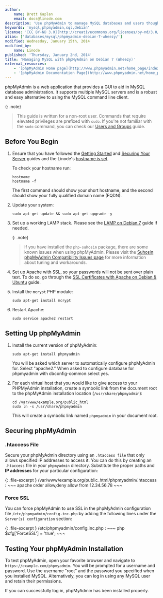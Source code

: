 ```yaml
---
author:
    name: Brett Kaplan
    email: docs@linode.com
description: 'Use phpMyAdmin to manage MySQL databases and users though a web interface.'
keywords: 'mysql,phpmyadmin,sql,debian'
license: '[CC BY-ND 3.0](http://creativecommons.org/licenses/by-nd/3.0/us/)'
alias: ['databases/mysql/phpmyadmin-debian-7-wheezy/']
modified: Wednesday, January 15th, 2014
modified_by:
    name: Linode
published: 'Thursday, January 2nd, 2014'
title: 'Managing MySQL with phpMyAdmin on Debian 7 (Wheezy)'
external_resources:
    - '[phpMyAdmin Home page](http://www.phpmyadmin.net/home_page/index.php)'
    - '[phpMyAdmin Documentation Page](http://www.phpmyadmin.net/home_page/docs.php)'
---
```


phpMyAdmin is a web application that provides a GUI to aid in MySQL database administration. It supports multiple MySQL servers and is a robust and easy alternative to using the MySQL command line client.

{: .note}
>
>This guide is written for a non-root user. Commands that require elevated privileges are prefixed with `sudo`. If you're not familiar with the `sudo` command, you can check our [Users and Groups](/docs/tools-reference/linux-users-and-groups) guide.

## Before You Begin

1.  Ensure that you have followed the [Getting Started](/docs/getting-started) and [Securing Your Server](/docs/security/securing-your-server) guides and the Linode's [hostname is set](/docs/getting-started#setting-the-hostname).

    To check your hostname run:

        hostname
        hostname -f

    The first command should show your short hostname, and the second should show your fully qualified domain name (FQDN).

2.  Update your system:

        sudo apt-get update && sudo apt-get upgrade -y
        
3.  Set up a working LAMP stack. Please see the [LAMP on Debian 7](/docs/websites/lamp/lamp-server-on-debian-7-wheezy) guide if needed.

    {: .note}
    >
    >If you have installed the `php-suhosin` package, there are some known issues when using phpMyAdmin. Please visit the [Suhosin phpMyAdmin Compatibility Issues page](http://www.hardened-php.net/hphp/troubleshooting.html) for more information about tuning and workarounds.
    
4.  Set up Apache with SSL, so your passwords will not be sent over plain text. To do so, go through the [SSL Certificates with Apache on Debian & Ubuntu](/docs/security/ssl/ssl-apache2-debian-ubuntu) guide.

5.  Install the `mcrypt` PHP module:

        sudo apt-get install mcrypt
        
6.  Restart Apache:

        sudo service apache2 restart


## Setting Up phpMyAdmin

1.  Install the current version of phpMyAdmin:

        sudo apt-get install phpmyadmin

    You will be asked which server to automatically configure phpMyAdmin for. Select "apache2." When asked to configure database for phpmyadmin with dbconfig-common select yes.

2.  For each virtual host that you would like to give access to your PHPMyAdmin installation, create a symbolic link from the document root to the phpMyAdmin installation location (`/usr/share/phpmyadmin`):

        cd /var/www/example.org/public_html
        sudo ln -s /usr/share/phpmyadmin

    This will create a symbolic link named `phpmyadmin` in your document root.


## Securing phpMyAdmin

### .htaccess File

Secure your phpMyAdmin directory using an `.htaccess file` that only allows specified IP addresses to access it. You can do this by creating an `.htaccess` file in your `phpmyadmin` directory. Substitute the proper paths and **IP addresses** for your particular configuration:


{: .file-excerpt }
/var/www/example.org/public_html/phpmyadmin/.htaccess
:   ~~~ apache
    order allow,deny
    allow from 12.34.56.78
    ~~~


### Force SSL

You can force phpMyAdmin to use SSL in the phpMyAdmin configuration file `/etc/phpmyadmin/config.inc.php` by adding the following lines under the `Server(s) configuration` section:

{: .file-excerpt }
/etc/phpmyadmin/config.inc.php
:   ~~~ php
    $cfg['ForceSSL'] = 'true';
    ~~~

## Testing Your phpMyAdmin Installation

To test phpMyAdmin, open your favorite browser and navigate to `https://example.com/phpmyadmin`. You will be prompted for a username and password. Use the username "root" and the password you specified when you installed MySQL. Alternatively, you can log in using any MySQL user and retain their permissions.

If you can successfully log in, phpMyAdmin has been installed properly.